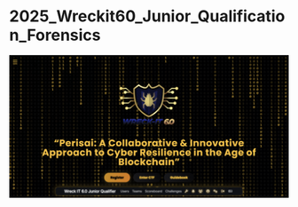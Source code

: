 # 2025_Wreckit60_Junior_Qualification_Forensics
![alt text](https://github.com/respramon/2025_Wreckit60_Junior_Qualification_Forensics/blob/main/src/Screenshot%202025-10-05%20113732.png?raw=true)
